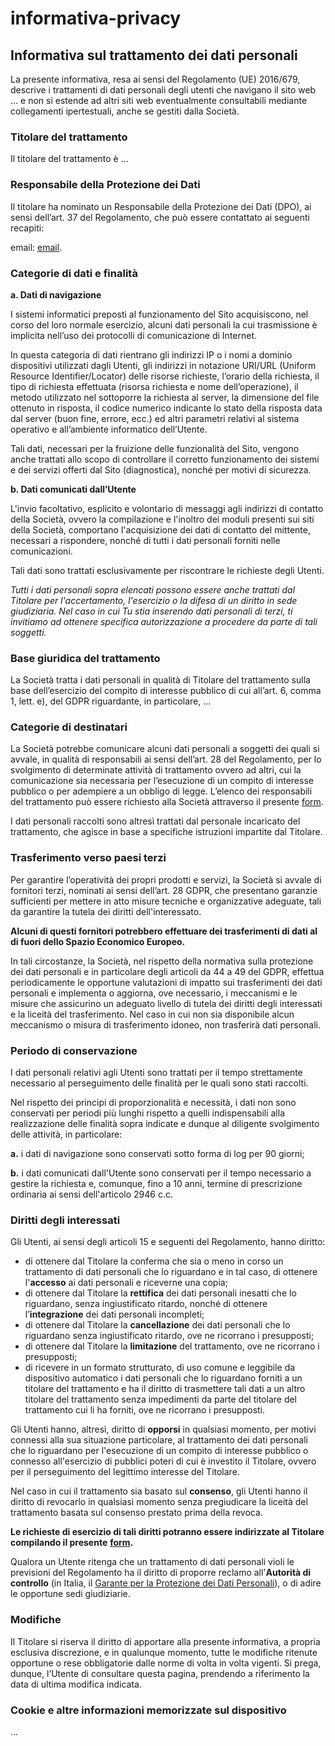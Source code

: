 # informativa-privacy

## Informativa sul trattamento dei dati personali

La presente informativa, resa ai sensi del Regolamento (UE) 2016/679, descrive i trattamenti di dati personali degli utenti che navigano il sito web ... e non si estende ad altri siti web eventualmente consultabili mediante collegamenti ipertestuali, anche se gestiti dalla Società.

### Titolare del trattamento

Il titolare del trattamento è ...

### Responsabile della Protezione dei Dati

Il titolare ha nominato un Responsabile della Protezione dei Dati (DPO), ai sensi dell’art. 37 del Regolamento, che può essere contattato ai seguenti recapiti:

email: [email](mailto:dpo@dpo).

### Categorie di dati e finalità

**a. Dati di navigazione**

I sistemi informatici preposti al funzionamento del Sito acquisiscono, nel corso del loro normale esercizio, alcuni dati personali la cui trasmissione è implicita nell’uso dei protocolli di comunicazione di Internet.

In questa categoria di dati rientrano gli indirizzi IP o i nomi a dominio dispositivi utilizzati dagli Utenti, gli indirizzi in notazione URI/URL (Uniform Resource Identifier/Locator) delle risorse richieste, l’orario della richiesta, il tipo di richiesta effettuata (risorsa richiesta e nome dell’operazione), il metodo utilizzato nel sottoporre la richiesta al server, la dimensione del file ottenuto in risposta, il codice numerico indicante lo stato della risposta data dal server (buon fine, errore, ecc.) ed altri parametri relativi al sistema operativo e all’ambiente informatico dell’Utente.

Tali dati, necessari per la fruizione delle funzionalità del Sito, vengono anche trattati allo scopo di controllare il corretto funzionamento dei sistemi e dei servizi offerti dal Sito (diagnostica), nonché per motivi di sicurezza.

**b. Dati comunicati dall’Utente**

L'invio facoltativo, esplicito e volontario di messaggi agli indirizzi di contatto della Società, ovvero la compilazione e l'inoltro dei moduli presenti sui siti della Società, comportano l'acquisizione dei dati di contatto del mittente, necessari a rispondere, nonché di tutti i dati personali forniti nelle comunicazioni.

Tali dati sono trattati esclusivamente per riscontrare le richieste degli Utenti.

_Tutti i dati personali sopra elencati possono essere anche trattati dal Titolare per l'accertamento, l'esercizio o la difesa di un diritto in sede giudiziaria. Nel caso in cui Tu stia inserendo dati personali di terzi, ti invitiamo ad ottenere specifica autorizzazione a procedere da parte di tali soggetti._

### Base giuridica del trattamento

La Società tratta i dati personali in qualità di Titolare del trattamento sulla base dell’esercizio del compito di interesse pubblico di cui all’art. 6, comma 1, lett. e), del GDPR riguardante, in particolare, ...

### Categorie di destinatari

La Società potrebbe comunicare alcuni dati personali a soggetti dei quali si avvale, in qualità di responsabili ai sensi dell’art. 28 del Regolamento, per lo svolgimento di determinate attività di trattamento ovvero ad altri, cui la comunicazione sia necessaria per l’esecuzione di un compito di interesse pubblico o per adempiere a un obbligo di legge. L’elenco dei responsabili del trattamento può essere richiesto alla Società attraverso il presente [form](https://form.form.form).

I dati personali raccolti sono altresì trattati dal personale incaricato del trattamento, che agisce in base a specifiche istruzioni impartite dal Titolare.

### Trasferimento verso paesi terzi

Per garantire l’operatività dei propri prodotti e servizi, la Società si avvale di fornitori terzi, nominati ai sensi dell’art. 28 GDPR, che presentano garanzie sufficienti per mettere in atto misure tecniche e organizzative adeguate, tali da garantire la tutela dei diritti dell'interessato.

**Alcuni di questi fornitori potrebbero effettuare dei trasferimenti di dati al di fuori dello Spazio Economico Europeo.**

In tali circostanze, la Società, nel rispetto della normativa sulla protezione dei dati personali e in particolare degli articoli da 44 a 49 del GDPR, effettua periodicamente le opportune valutazioni di impatto sui trasferimenti dei dati personali e implementa o aggiorna, ove necessario, i meccanismi e le misure che assicurino un adeguato livello di tutela dei diritti degli interessati e la liceità del trasferimento. Nel caso in cui non sia disponibile alcun meccanismo o misura di trasferimento idoneo, non trasferirà dati personali.

### Periodo di conservazione

I dati personali relativi agli Utenti sono trattati per il tempo strettamente necessario al perseguimento delle finalità per le quali sono stati raccolti.

Nel rispetto dei principi di proporzionalità e necessità, i dati non sono conservati per periodi più lunghi rispetto a quelli indispensabili alla realizzazione delle finalità sopra indicate e dunque al diligente svolgimento delle attività, in particolare:

**a.** i dati di navigazione sono conservati sotto forma di log per 90 giorni;

**b.** i dati comunicati dall'Utente sono conservati per il tempo necessario a gestire la richiesta e, comunque, fino a 10 anni, termine di prescrizione ordinaria ai sensi dell'articolo 2946 c.c.

### Diritti degli interessati

Gli Utenti, ai sensi degli articoli 15 e seguenti del Regolamento, hanno diritto:

* di ottenere dal Titolare la conferma che sia o meno in corso un trattamento di dati personali che lo riguardano e in tal caso, di ottenere l'**accesso** ai dati personali e riceverne una copia;
* di ottenere dal Titolare la **rettifica** dei dati personali inesatti che lo riguardano, senza ingiustificato ritardo, nonché di ottenere l’**integrazione** dei dati personali incompleti;
* di ottenere dal Titolare la **cancellazione** dei dati personali che lo riguardano senza ingiustificato ritardo, ove ne ricorrano i presupposti;
* di ottenere dal Titolare la **limitazione** del trattamento, ove ne ricorrano i presupposti;
* di ricevere in un formato strutturato, di uso comune e leggibile da dispositivo automatico i dati personali che lo riguardano forniti a un titolare del trattamento e ha il diritto di trasmettere tali dati a un altro titolare del trattamento senza impedimenti da parte del titolare del trattamento cui li ha forniti, ove ne ricorrano i presupposti.

Gli Utenti hanno, altresì, diritto di **opporsi** in qualsiasi momento, per motivi connessi alla sua situazione particolare, al trattamento dei dati personali che lo riguardano per l'esecuzione di un compito di interesse pubblico o connesso all'esercizio di pubblici poteri di cui è investito il Titolare, ovvero per il perseguimento del legittimo interesse del Titolare.

Nel caso in cui il trattamento sia basato sul **consenso**, gli Utenti hanno il diritto di revocarlo in qualsiasi momento senza pregiudicare la liceità del trattamento basata sul consenso prestato prima della revoca.

**Le richieste di esercizio di tali diritti potranno essere indirizzate al Titolare compilando il presente** [**form**](https://form.form.form)**.**

Qualora un Utente ritenga che un trattamento di dati personali violi le previsioni del Regolamento ha il diritto di proporre reclamo all'**Autorità di controllo** (in Italia, il [Garante per la Protezione dei Dati Personali](https://www.garanteprivacy.it/)), o di adire le opportune sedi giudiziarie.

### Modifiche

Il Titolare si riserva il diritto di apportare alla presente informativa, a propria esclusiva discrezione, e in qualunque momento, tutte le modifiche ritenute opportune o rese obbligatorie dalle norme di volta in volta vigenti. Si prega, dunque, l’Utente di consultare questa pagina, prendendo a riferimento la data di ultima modifica indicata.

### Cookie e altre informazioni memorizzate sul dispositivo

...
